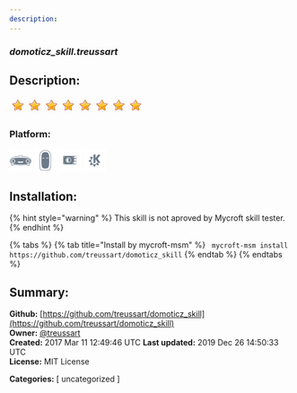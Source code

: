 ```yaml
---
description: 
---
```


### _domoticz_skill.treussart_  
## Description:  
  
  
![](../.gitbook/assets/star.png)![](../.gitbook/assets/star.png)![](../.gitbook/assets/star.png)![](../.gitbook/assets/star.png)![](../.gitbook/assets/star.png)![](../.gitbook/assets/star.png)![](../.gitbook/assets/star.png)![](../.gitbook/assets/star.png)  
  
### Platform:  
 ![Mark I](../.gitbook/assets/mark-1-icon.png)  ![Mark II](../.gitbook/assets/mark-2-icon.png)  ![Picroft](../.gitbook/assets/picroft-icon.png)  ![plasmoid](../.gitbook/assets/kde.png)   
## Installation:  
{% hint style="warning" %}
This skill is not aproved by Mycroft skill tester.
{% endhint %}
    
{% tabs %}
{% tab title="Install by mycroft-msm" %}
``` mycroft-msm install https://github.com/treussart/domoticz_skill```
{% endtab %}
  {% endtabs %}
    
## Summary:  
**Github:** [https://github.com/treussart/domoticz_skill](https://github.com/treussart/domoticz_skill)  
**Owner:** [@treussart](https://github.com/treussart)  
**Created:** 2017 Mar 11 12:49:46 UTC  **Last updated:** 2019 Dec 26 14:50:33 UTC  
**License:** MIT License  
  
**Categories:** [ uncategorized ]   
